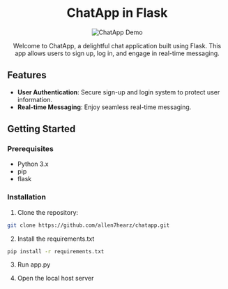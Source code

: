<h1 align="center">ChatApp in Flask</h1>

<p align="center">
  <img src="demo/demo.gif" alt="ChatApp Demo">
</p>

<p align="center">
  Welcome to ChatApp, a delightful chat application built using Flask. This app allows users to sign up, log in, and engage in real-time messaging.
</p>

## Features

- **User Authentication**: Secure sign-up and login system to protect user information.
- **Real-time Messaging**: Enjoy seamless real-time messaging.

## Getting Started

### Prerequisites

- Python 3.x
- pip
- flask

### Installation

1. Clone the repository:

```bash
git clone https://github.com/allen7hearz/chatapp.git
```
2. Install the requirements.txt
```bash
pip install -r requirements.txt
```
3. Run app.py

4. Open the local host server
